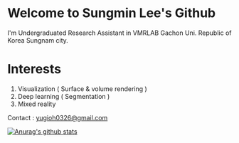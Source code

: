 # Welcome to Sungmin Lee's Github   
I'm Undergraduated Research Assistant in VMRLAB Gachon Uni. Republic of Korea Sungnam city.
# Interests
1. Visualization ( Surface & volume rendering )
2. Deep learning ( Segmentation )
3. Mixed reality 

Contact : yugioh0326@gmail.com

[![Anurag's github stats](https://github-readme-stats.vercel.app/api?username=CocoSungMin)](https://github.com/anuraghazra/github-readme-stats)


